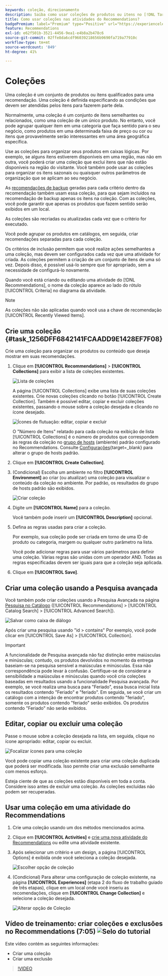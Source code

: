 ```yaml
---
keywords: coleção, direcionamento
description: Saiba como usar coleções de produtos ou itens no [!DNL Target Recommendations].
title: Como usar coleções nas atividades do Recommendations?
badgePremium: label="Premium" type="Positive" url="https://experienceleague.adobe.com/docs/target/using/introduction/intro.html?lang=pt-BR#premium newtab=true" tooltip="Consulte o que está incluído no Target Premium."
feature: Recommendations
exl-id: e62f501b-3521-4456-9ea1-e4b8a2b478c6
source-git-commit: 02ffe8da6cdf96039218656b9690fa719a77910c
workflow-type: tm+mt
source-wordcount: '849'
ht-degree: 41%

---
```


# Coleções

Uma coleção é um conjunto de produtos ou itens qualificados para uma recomendação. Uma coleção é definida especificando as condições que devem ser atendidas pelos itens para fazerem parte dela.

Normalmente, uma coleção é um conjunto de itens semelhantes ou relacionados, como uma coleção de um único produto. No entanto, você pode agrupar qualquer item em uma categoria que faça sentido para o seu negócio, como produtos em uma determinada faixa de preço ou cor ou itens que provavelmente serão interessantes em uma área geográfica específica.

Use as coleções para organizar seus produtos em caixas lógicas. Por exemplo, se alguns itens estiverem disponíveis em uma região, mas não em outra, você poderá criar uma coleção que exclui itens que não estão disponíveis na região do visitante. Você também pode usar as coleções para organizar os itens sazonais ou quaisquer outros parâmetros de organização que se aplicam ao seu negócio.

As [recomendações de backup](/help/main/c-recommendations/c-algorithms/backup-recs.md) geradas para cada critério dentro da recomendação também usam essa coleção, para que sejam incluídos na recomendação de backup apenas os itens na coleção. Com as coleções, você pode garantir que apenas os produtos que fazem sentido serão exibidos em um local.

As coleções são recriadas ou atualizadas cada vez que o critério for executado.

Você pode agrupar os produtos em catálogos, em seguida, criar recomendações separadas para cada coleção.

Os critérios de inclusão permitem que você realize ações semelhantes a uma coleção, mas devem ser configurados cada vez que uma atividade for criada. As coleções permitem a criação de um conjunto de itens de uma só vez. Depois disso, é possível usá-lo sempre que for apropriado, sem a necessidade de configurá-lo novamente.

Quando você está criando ou editando uma atividade do [!DNL Recommendations], o nome da coleção aparece ao lado do rótulo [!UICONTROL Criteria] no diagrama da atividade.

>[!NOTE]
>
>As coleções não são aplicadas quando você usa a chave de recomendação [!UICONTROL Recently Viewed Items].

## Crie uma coleção {#task_1256DFF6842141FCAADD9E1428EF7F08}

Crie uma coleção para organizar os produtos ou conteúdo que deseja mostrar em suas recomendações.

1. Clique em **[!UICONTROL Recommendations]** > **[!UICONTROL Collections]** para exibir a lista de coleções existentes.

   ![Lista de coleções](assets/collections_list.png)

   A página [!UICONTROL Collections] exibe uma lista de suas coleções existentes. Crie novas coleções clicando no botão [!UICONTROL Create Collection]. Também é possível editar, copiar e excluir coleções existentes, passando o mouse sobre a coleção desejada e clicando no ícone desejado.

   ![Ícones de flutuação: editar, copiar e excluir](/help/main/c-recommendations/c-products/assets/hover-icons.png)

   O &quot;Número de Itens&quot; relatado para cada coleção na exibição de lista [!UICONTROL Collections] é o número de produtos que correspondem às regras da coleção no [grupo de hosts](/help/main/administrating-target/hosts.md) (ambiente) padrão configurado no Recommendations. Consulte [Configurações](https://experienceleague.adobe.com/docs/target-dev/developer/recommendations.html?lang=pt-BR){target=_blank} para alterar o grupo de hosts padrão.

1. Clique em **[!UICONTROL Create Collection]**.

1. (Condicional) Escolha um ambiente no filtro **[!UICONTROL Environment]** ao criar (ou atualizar) uma coleção para visualizar o conteúdo da coleção no ambiente. Por padrão, os resultados do grupo de hosts padrão são exibidos.

   ![Criar coleção](/help/main/c-recommendations/c-products/assets/CreateCollection.png)

1. Digite um **[!UICONTROL Name]** para a coleção.

   Você também pode inserir um **[!UICONTROL Description]** opcional.

1. Defina as regras usadas para criar a coleção.

   Por exemplo, sua coleção pode ser criada em torno de uma ID de produto ou categoria, margem ou qualquer outro parâmetro na lista.

   Você pode adicionar regras para usar vários parâmetros para definir uma coleção. Várias regras são unidas com um operador AND. Todas as regras especificadas devem ser iguais para que a coleção seja aplicada.

1. Clique em **[!UICONTROL Save]**.

## Criar uma coleção usando a Pesquisa avançada

Você também pode criar coleções usando a Pesquisa Avançada na página [Pesquisa no Catálogo](/help/main/c-recommendations/c-products/catalog-search.md#save-as) ([!UICONTROL Recommendations] > [!UICONTROL Catalog Search] > [!UICONTROL Advanced Search]).

![Salvar como caixa de diálogo](/help/main/c-recommendations/c-products/assets/save-as.png)

Após criar uma pesquisa usando &quot;id > contains&quot; Por exemplo, você pode clicar em [!UICONTROL Save As] > [!UICONTROL Collection].

>[!IMPORTANT]
>
>A funcionalidade de Pesquisa avançada não faz distinção entre maiúsculas e minúsculas; contudo, os produtos devolvidos no momento da entrega baseiam-se na pesquisa sensível a maiúsculas e minúsculas. Essa não correspondência pode levar à confusão. Certifique-se de considerar a sensibilidade a maiúsculas e minúsculas quando você cria coleções baseadas em resultados usando a funcionalidade Pesquisa avançada. Por exemplo, se você realiza uma busca para &quot;Feriado&quot;, essa busca inicial lista os resultados contendo &quot;Feriado&quot; e &quot;feriado&quot;. Em seguida, se você criar um catálogo com a intenção de encontrar produtos contendo &quot;feriado&quot;, somente os produtos contendo &quot;feriado&quot; serão exibidos. Os produtos contendo &quot;Feriado&quot; não serão exibidos.

## Editar, copiar ou excluir uma coleção

Passe o mouse sobre a coleção desejada na lista, em seguida, clique no ícone apropriado: editar, copiar ou excluir.

![Focalizar ícones para uma coleção](/help/main/c-recommendations/c-products/assets/hover-collections.png)

Você pode copiar uma coleção existente para criar uma coleção duplicada que poderá ser modificada. Isso permite criar uma exclusão semelhante com menos esforço.

Esteja ciente de que as coleções estão disponíveis em toda a conta. Considere isso antes de excluir uma coleção. As coleções excluídas não podem ser recuperadas.

## Usar uma coleção em uma atividade do Recommendations

1. Crie uma coleção usando um dos métodos mencionados acima.

1. Clique em **[!UICONTROL Activities]** e [crie uma nova atividade do Recommendations](/help/main/c-recommendations/t-create-recs-activity/create-recs-activity.md) ou edite uma atividade existente.

1. Após selecionar um critério e um design, a página [!UICONTROL Options] é exibida onde você seleciona a coleção desejada.

   ![Escolher opção de coleção](/help/main/c-recommendations/c-products/assets/choose-collection.png)

1. (Condicional) Para alterar uma configuração de coleção existente, na página **[!UICONTROL Experiences]** (etapa 2 do fluxo de trabalho guiado de três etapas), clique em um local onde você inseriu as recomendações, clique em **[!UICONTROL Change Collection]** e selecione a coleção desejada.

   ![Alterar opção de Coleção](/help/main/c-recommendations/c-products/assets/change-collection.png)

## Vídeo de treinamento: criar coleções e exclusões no Recommendations (7:05) ![Selo do tutorial](/help/main/assets/tutorial.png)

Este vídeo contém as seguintes informações:

* Criar uma coleção
* Criar uma exclusão

>[!VIDEO](https://video.tv.adobe.com/v/27689)

